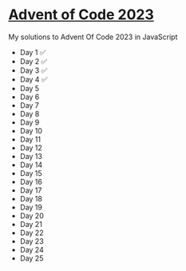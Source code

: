 # [Advent of Code 2023](https://adventofcode.com/)

My solutions to Advent Of Code 2023 in JavaScript

- Day 1 ✅
- Day 2 ✅
- Day 3 ✅
- Day 4 ✅
- Day 5
- Day 6
- Day 7
- Day 8
- Day 9
- Day 10
- Day 11
- Day 12
- Day 13
- Day 14
- Day 15
- Day 16
- Day 17
- Day 18
- Day 19
- Day 20
- Day 21
- Day 22
- Day 23
- Day 24
- Day 25
